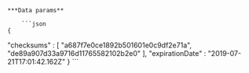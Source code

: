     ***Data params**

        ```json
    {
  "checksums" : [ "a687f7e0ce1892b501601e0c9df2e71a", "de89a907d33a9716d11765582102b2e0" ],
  "expirationDate" : "2019-07-21T17:01:42.162Z"
}
        ```
